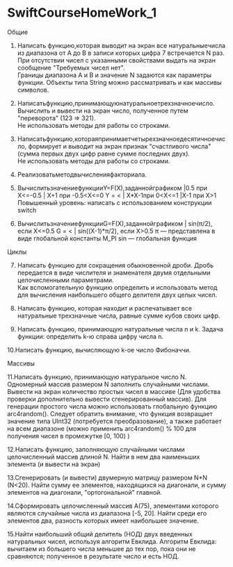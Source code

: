 # SwiftCourseHomeWork_1

Общие

1. Написать функцию,которая выводит на экран все натуральныечисла из диапазона от А до В в записи которых цифра 7 встречается N раз.  
При отсутствии чисел с указанными свойствами выдать на экран сообщение "Требуемых чисел нет".  
Границы диапазона А и В и значение N задаются как параметры функции.  Объекты типа String можно рассматривать и как массивы символов.

2. Написатьфункцию,принимающуюнатуральноетрехзначноечисло.  Вычислить и вывести на экран число, полученное путем "переворота" (123 => 321).  
Не использовать методы для работы со строками.

3. Написатьфункцию,котораяпринимаетчетырехзначноедесятичноечисло, формирует и выводит на экран признак "счастливого числа" (сумма первых двух цифр равне сумме последних двух).  
Не использовать методы для работы со строками.

4. Реализоватьметодвычисленияфакториала.
 
5. ВычислитьзначениефункцииY=F(X),заданнойграфиком 
|0.5 при X<=-0.5 
| X+1 при -0.5<X<=0  Y = < 
| X*X-1при 0<X<=1 
|X-1 при X>1 
Повышенный уровень: написать с использованием конструкции switch 

6. ВычислитьзначениефункцииG=F(X),заданнойграфиком 
| sin(π/2), если X<=0.5  G = < 
| sin((X-1)*π/2), если X>0.5 
π — представлена в виде глобальной константы M_PI  sin — глобальная функция

Циклы

7. Написать функцию для сокращения обыкновенной дроби. 
Дробь передается в виде числителя и знаменателя двумя отдельными целочисленными параметрами.  
Как вспомогательную функцию определить и использовать метод для вычисления наибольшего общего делителя двух целых чисел.

8. Написать функцию, которая находит и распечатывает все натуральные трехзначные числа, равные сумме кубов своих цифр.

9. Написать функцию, принимающую натуральные числа n и k. Задача функции: определить k-ю справа цифру числа n.

10.Написать функцию, вычисляющую k-ое число Фибоначчи.


Массивы

11.Написать функцию, принимающую натуральное число N.  
Одномерный массив размером N заполнить случайными числами. Вывести на экран количество простых чисел в массиве (Для удобства проверки дополнительно вывести сгенерированный массив). 
Для генерации простого числа можно использовать глобальную функцию arc4random(). Следует обратить внимание, что функция возвращает значение типа UInt32 (потребуется преобразование), а также работает на всем диапазоне (можно применить arc4random() % 100 для получения чисел в промежутке [0, 100) )

12.Написать функцию, заполняющую случайными числами целочисленный массив длиной N. Найти в нем два наименьших элемента (и вывести на экран) 

13.Сгенерировать (и вывести) двумерную матрицу размером N*N (N<20). Найти сумму ее элементов, находящихся на диагонали, и сумму элементов на диагонали, "ортогональной" главной.

14.Сформировать целочисленный массив A(75), элементами которого являются случайные числа из диапазона [-5, 20]. Найти среди его элементов два, разность которых имеет наибольшее значение.

15.Найти наибольший общий делитель (НОД) двух введенных натуральных чисел, используя алгоритм Евклида. Алгоритм Евклида: вычитаем из большего числа меньшее до тех пор, пока они не сравняются; полученное в результате число и есть НОД.
